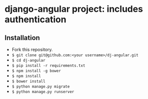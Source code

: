 # django-angular project: includes authentication

## Installation

* Fork this repository.
* `$ git clone git@github.com:<your username>/dj-angular.git`
* `$ cd dj-angular`
* `$ pip install -r requirements.txt`
* `$ npm install -g bower`
* `$ npm install`
* `$ bower install`
* `$ python manage.py migrate`
* `$ python manage.py runserver`

